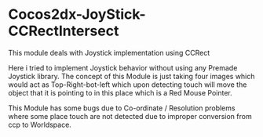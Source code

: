 Cocos2dx-JoyStick-CCRectIntersect
=================================

This module deals with Joystick implementation using CCRect

Here i tried to implement Joystick behavior without using any Premade Joystick library.
The concept of this Module is just taking four images which would act as Top-Right-bot-left which upon detecting touch
will move the object that it is pointing to in this place which is a Red Mouse Pointer.

This Module has some bugs due to Co-ordinate / Resolution problems where some place touch are not detected due to improper
conversion from ccp to Worldspace.
